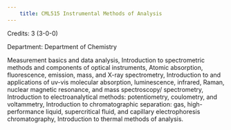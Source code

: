 ```yaml
---
    title: CML515 Instrumental Methods of Analysis
---
```

Credits: 3 (3-0-0)

Department: Department of Chemistry

Measurement basics and data analysis, Introduction to spectrometric methods and components of optical instruments, Atomic absorption, fluorescence, emission, mass, and X-ray spectrometry, Introduction to and applications of uv-vis molecular absorption, luminescence, infrared, Raman, nuclear magnetic resonance, and mass spectroscopy/ spectrometry, Introduction to electroanalytical methods: potentiometry, coulometry, and voltammetry, Introduction to chromatographic separation: gas, high-performance liquid, supercritical fluid, and capillary electrophoresis chromatography, Introduction to thermal methods of analysis.